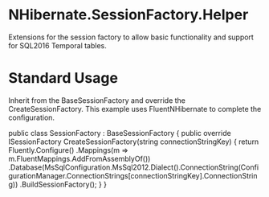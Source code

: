 # NHibernate.SessionFactory.Helper
Extensions for the session factory to allow basic functionality and support for SQL2016 Temporal tables.

# Standard Usage
Inherit from the BaseSessionFactory and override the CreateSessionFactory.  This example uses FluentNHibernate to complete the configuration.

public class SessionFactory : BaseSessionFactory
	{
		public override ISessionFactory CreateSessionFactory(string connectionStringKey)
		{
			return Fluently.Configure()
				.Mappings(m => m.FluentMappings.AddFromAssemblyOf<NameAddressMap>())
				.Database(MsSqlConfiguration.MsSql2012.Dialect<MsSqlAzure2008Dialect>().ConnectionString(ConfigurationManager.ConnectionStrings[connectionStringKey].ConnectionString))
				.BuildSessionFactory();
		}
	}
